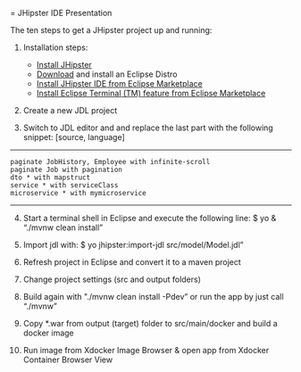 = JHipster IDE Presentation

The ten steps to get a JHipster project up and running:

1. Installation steps:
	- [Install JHipster](https://jhipster.github.io/installation/)
	- [Download](http://www.eclipse.org/downloads/) and install an Eclipse Distro
	- [Install JHipster IDE from Eclipse Marketplace](https://marketplace.eclipse.org/content/jhipster-ide)
	- [Install Eclipse Terminal (TM) feature from Eclipse Marketplace](https://marketplace.eclipse.org/content/tm-terminal)
	
2. Create a new JDL project 

3. Switch to JDL editor and and replace the last part with the following snippet:
[source, language]
----
	paginate JobHistory, Employee with infinite-scroll
	paginate Job with pagination
	dto * with mapstruct
	service * with serviceClass
	microservice * with mymicroservice
----
	
4. Start a terminal shell in Eclipse and execute the following line:
	$ yo & “./mvnw clean install”
	
5. Import jdl with:
	$ yo jhipster:import-jdl src/model/Model.jdl”

6. Refresh project in Eclipse and convert it to a maven project


7. Change project settings (src and output folders)

8. Build again with "./mvnw clean install -Pdev” or run the app by just call “./mvnw”

9. Copy *.war from output (target) folder to src/main/docker and build a docker image

10. Run image from Xdocker Image Browser & open app from Xdocker Container Browser View
